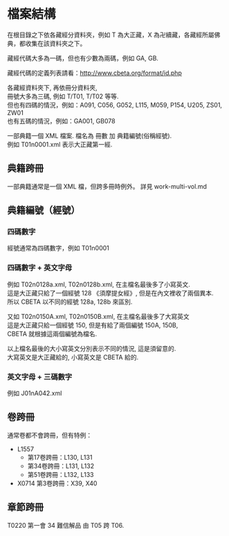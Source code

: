 # 檔案結構

在根目錄之下依各藏經分資料夾，例如 T 為大正藏，X 為卍續藏，各藏經所屬佛典，都收集在該資料夾之下。

藏經代碼大多為一碼，但也有少數為兩碼，例如 GA, GB.

藏經代碼的定義列表請看：http://www.cbeta.org/format/id.php

各藏經資料夾下, 再依冊分資料夾,  
冊號大多為三碼, 例如 T/T01, T/T02 等等.  
但也有四碼的情況，例如：A091, C056, G052, L115, M059, P154, U205, ZS01, ZW01  
也有五碼的情況，例如：GA001, GB078

一部典籍一個 XML 檔案. 檔名為 冊數 加 典籍編號(俗稱經號).  
例如 T01n0001.xml 表示大正藏第一經.

## 典籍跨冊

一部典籍通常是一個 XML 檔，但跨多冊時例外。
詳見 work-multi-vol.md

## 典籍編號（經號）

### 四碼數字

經號通常為四碼數字，例如 T01n0001

### 四碼數字 + 英文字母

例如 T02n0128a.xml, T02n0128b.xml, 在主檔名最後多了小寫英文.  
這是大正藏只給了一個經號 128 《須摩提女經》, 但是在內文裡收了兩個異本.  
所以 CBETA 以不同的經號 128a, 128b 來區別.

又如 T02n0150A.xml, T02n0150B.xml, 在主檔名最後多了大寫英文  
這是大正藏只給一個經號 150, 但是有給了兩個編號 150A, 150B,  
CBETA 就根據這兩個編號為檔名.

以上檔名最後的大小寫英文分別表示不同的情況, 這是須留意的.  
大寫英文是大正藏給的, 小寫英文是 CBETA 給的.

### 英文字母 + 三碼數字

例如 J01nA042.xml

## 卷跨冊

通常卷都不會跨冊，但有特例：

* L1557
	* 第17卷跨冊：L130, L131
	* 第34卷跨冊：L131, L132
	* 第51卷跨冊：L132, L133
* X0714 第3卷跨冊：X39, X40

## 章節跨冊

T0220 第一會 34 難信解品 由 T05 跨 T06.
